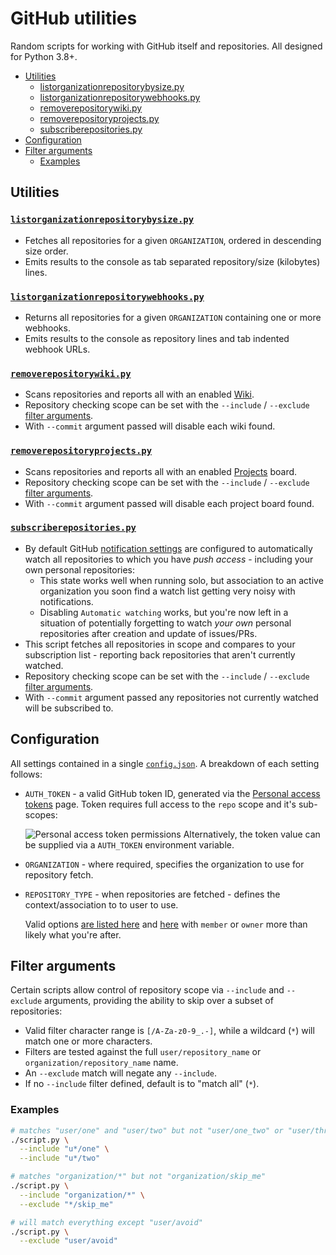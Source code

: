 # GitHub utilities

Random scripts for working with GitHub itself and repositories. All designed for Python 3.8+.

- [Utilities](#utilities)
	- [listorganizationrepositorybysize.py](#listorganizationrepositorybysizepy)
	- [listorganizationrepositorywebhooks.py](#listorganizationrepositorywebhookspy)
	- [removerepositorywiki.py](#removerepositorywikipy)
	- [removerepositoryprojects.py](#removerepositoryprojectspy)
	- [subscriberepositories.py](#subscriberepositoriespy)
- [Configuration](#configuration)
- [Filter arguments](#filter-arguments)
	- [Examples](#examples)

## Utilities

### [`listorganizationrepositorybysize.py`](listorganizationrepositorybysize.py)

- Fetches all repositories for a given `ORGANIZATION`, ordered in descending size order.
- Emits results to the console as tab separated repository/size (kilobytes) lines.

### [`listorganizationrepositorywebhooks.py`](listorganizationrepositorywebhooks.py)

- Returns all repositories for a given `ORGANIZATION` containing one or more webhooks.
- Emits results to the console as repository lines and tab indented webhook URLs.

### [`removerepositorywiki.py`](removerepositorywiki.py)

- Scans repositories and reports all with an enabled [Wiki](https://docs.github.com/en/communities/documenting-your-project-with-wikis/about-wikis).
- Repository checking scope can be set with the `--include` / `--exclude` [filter arguments](#filter-arguments).
- With `--commit` argument passed will disable each wiki found.

### [`removerepositoryprojects.py`](removerepositoryprojects.py)

- Scans repositories and reports all with an enabled [Projects](https://docs.github.com/en/github/managing-your-work-on-github/about-project-boards) board.
- Repository checking scope can be set with the `--include` / `--exclude` [filter arguments](#filter-arguments).
- With `--commit` argument passed will disable each project board found.

### [`subscriberepositories.py`](subscriberepositories.py)

- By default GitHub [notification settings](https://github.com/settings/notifications) are configured to automatically watch all repositories to which you have _push access_ - including your own personal repositories:
	- This state works well when running solo, but association to an active organization you soon find a watch list getting very noisy with notifications.
	- Disabling `Automatic watching` works, but you're now left in a situation of potentially forgetting to watch *your own* personal repositories after creation and update of issues/PRs.
- This script fetches all repositories in scope and compares to your subscription list - reporting back repositories that aren't currently watched.
- Repository checking scope can be set with the `--include` / `--exclude` [filter arguments](#filter-arguments).
- With `--commit` argument passed any repositories not currently watched will be subscribed to.

## Configuration

All settings contained in a single [`config.json`](config.json). A breakdown of each setting follows:

- `AUTH_TOKEN` - a valid GitHub token ID, generated via the [Personal access tokens](https://github.com/settings/tokens) page. Token requires full access to the `repo` scope and it's sub-scopes:

	![Personal access token permissions](https://user-images.githubusercontent.com/1818757/117104375-59b00a00-adbf-11eb-8b59-2f880aceac3f.png)
	Alternatively, the token value can be supplied via a `AUTH_TOKEN` environment variable.

- `ORGANIZATION` - where required, specifies the organization to use for repository fetch.
- `REPOSITORY_TYPE` - when repositories are fetched - defines the context/association to to user to use.

	Valid options [are listed here](https://docs.github.com/en/rest/reference/repos#list-organization-repositories) and [here](https://docs.github.com/en/rest/repos/repos#list-repositories-for-the-authenticated-user) with `member` or `owner` more than likely what you're after.

## Filter arguments

Certain scripts allow control of repository scope via `--include` and `--exclude` arguments, providing the ability to skip over a subset of repositories:

- Valid filter character range is `[/A-Za-z0-9_.-]`, while a wildcard (`*`) will match one or more characters.
- Filters are tested against the full `user/repository_name` or `organization/repository_name` name.
- An `--exclude` match will negate any `--include`.
- If no `--include` filter defined, default is to "match all" (`*`).

### Examples

```sh
# matches "user/one" and "user/two" but not "user/one_two" or "user/three"
./script.py \
  --include "u*/one" \
  --include "u*/two"

# matches "organization/*" but not "organization/skip_me"
./script.py \
  --include "organization/*" \
  --exclude "*/skip_me"

# will match everything except "user/avoid"
./script.py \
  --exclude "user/avoid"
```

